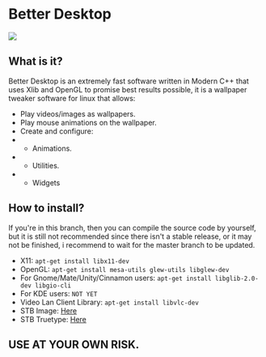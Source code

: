 # Better Desktop
<img src="https://travis-ci.com/therealcain/Animated-Wallpaper-For-Linux.svg">

## What is it?
Better Desktop is an extremely fast software written in Modern C++ that uses Xlib and OpenGL to promise best results possible, it is a wallpaper tweaker software for linux that allows:
- Play videos/images as wallpapers.
- Play mouse animations on the wallpaper.
- Create and configure:
- * Animations.
- * Utilities.
- * Widgets

## How to install?
If you're in this branch, then you can compile the source code by yourself, but it is still not recommended since there isn't a stable release, or it may not be finished, i recommend to wait for the master branch to be updated.

- X11:    `apt-get install libx11-dev`
- OpenGL: `apt-get install mesa-utils glew-utils libglew-dev`
- For Gnome/Mate/Unity/Cinnamon users: `apt-get install libglib-2.0-dev libgio-cli`
- For KDE users: `NOT YET`
- Video Lan Client Library: `apt-get install libvlc-dev`
- STB Image: <a href="https://github.com/nothings/stb/blob/master/stb_image.h">Here</a>
- STB Truetype: <a href="https://github.com/nothings/stb/blob/master/stb_truetype.h">Here</a>

## USE AT YOUR OWN RISK.
